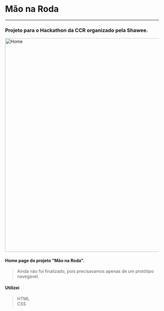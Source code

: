 # Mão na Roda 
***
### Projeto para o Hackathon da CCR organizado pela Shawee.

<img src="https://github.com/isaacviannadev/Maonaroda/blob/master/Screenshot%20of%20M%C3%A3o%20na%20Roda%20(1).png" width=700px alt="Home">

#### Home page do projeto "Mão na Roda".

>Ainda não foi finalizado, pois precisavamos apenas de um protótipo navegavel.

#### Utilizei 

> HTML <br> 
> CSS
